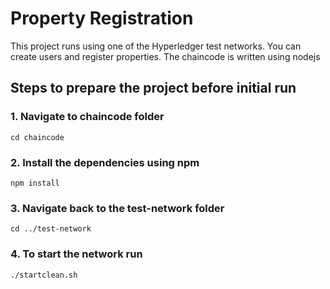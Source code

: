 # Property Registration

This project runs using one of the Hyperledger test networks.
You can create users and register properties.
The chaincode is written using nodejs

## Steps to prepare the project before initial run
### 1. Navigate to chaincode folder
``` cd chaincode ```
### 2. Install the dependencies using npm
``` npm install ```
### 3. Navigate back to the test-network folder
``` cd ../test-network ```
### 4. To start the network run
``` ./startclean.sh ```